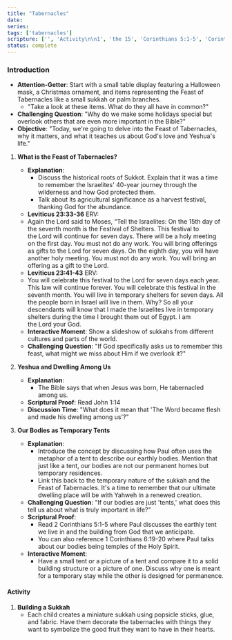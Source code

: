 ```yaml
---
title: "Tabernacles"
date: 
series: 
tags: ['tabernacles']
scripture: ['', 'Activity\n\n1', 'the 15', 'Corinthians 5:1-5', 'Corinthians 6', 'Read 2', 'Corinthians 5', 'Leviticus 23', 'Corinthians 6:19-20', 'reference 1', '1', 'Leviticus 23:41-43', 'Leviticus 23:33-36', 'John 1', '2']
status: complete
---
```


### Introduction 

- **Attention-Getter**: Start with a small table display featuring a Halloween mask, a Christmas ornament, and items representing the Feast of Tabernacles like a small sukkah or palm branches.
    - "Take a look at these items. What do they all have in common?"
- **Challenging Question**: "Why do we make some holidays special but overlook others that are even more important in the Bible?"
- **Objective**: "Today, we're going to delve into the Feast of Tabernacles, why it matters, and what it teaches us about God's love and Yeshua's life."

1. **What is the Feast of Tabernacles?**
    - **Explanation**: 
        - Discuss the historical roots of Sukkot. Explain that it was a time to remember the Israelites' 40-year journey through the wilderness and how God protected them.
        - Talk about its agricultural significance as a harvest festival, thanking God for the abundance.
    - **Leviticus 23:33-36** ERV:  
    - Again the Lord said to Moses, “Tell the Israelites: On the 15th day of the seventh month is the Festival of Shelters. This festival to the Lord will continue for seven days. There will be a holy meeting on the first day. You must not do any work. You will bring offerings as gifts to the Lord for seven days. On the eighth day, you will have another holy meeting. You must not do any work. You will bring an offering as a gift to the Lord.
    - **Leviticus 23:41-43** ERV:  
    - You will celebrate this festival to the Lord for seven days each year. This law will continue forever. You will celebrate this festival in the seventh month. You will live in temporary shelters for seven days. All the people born in Israel will live in them. Why? So all your descendants will know that I made the Israelites live in temporary shelters during the time I brought them out of Egypt. I am the Lord your God.
    - **Interactive Moment**: Show a slideshow of sukkahs from different cultures and parts of the world.
    - **Challenging Question**: "If God specifically asks us to remember this feast, what might we miss about Him if we overlook it?"

2. **Yeshua and Dwelling Among Us**
    - **Explanation**: 
        - The Bible says that when Jesus was born, He tabernacled among us. 
    - **Scriptural Proof**: Read John 1:14
    - **Discussion Time**: "What does it mean that 'The Word became flesh and made his dwelling among us'?"

3. **Our Bodies as Temporary Tents**
	- **Explanation**: 
	    - Introduce the concept by discussing how Paul often uses the metaphor of a tent to describe our earthly bodies. Mention that just like a tent, our bodies are not our permanent homes but temporary residences.
	    - Link this back to the temporary nature of the sukkah and the Feast of Tabernacles. It's a time to remember that our ultimate dwelling place will be with Yahweh in a renewed creation.
	- **Challenging Question**: "If our bodies are just 'tents,' what does this tell us about what is truly important in life?"
	- **Scriptural Proof**: 
	    - Read 2 Corinthians 5:1-5 where Paul discusses the earthly tent we live in and the building from God that we anticipate.
	    - You can also reference 1 Corinthians 6:19-20 where Paul talks about our bodies being temples of the Holy Spirit.
	- **Interactive Moment**: 
	    - Have a small tent or a picture of a tent and compare it to a solid building structure or a picture of one. Discuss why one is meant for a temporary stay while the other is designed for permanence.
#### Activity

1. **Building a Sukkah**
    - Each child creates a miniature sukkah using popsicle sticks, glue, and fabric. Have them decorate the tabernacles with things they want to symbolize the good fruit they want to have in their hearts.
